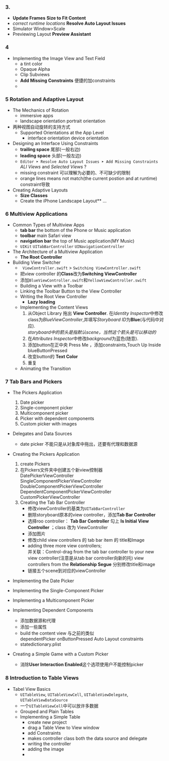 

### 3. 

- **Update Frames**  **Size to Fit Content**
- *correct runtime locations* **Resolve Auto Layout Issues**
- Simulator  Window>Scale
- Previewing Layout   **Preview Assistant**

### 4

- Implementing the Image View and Text Field
    + a tint color
    + Opaque  Alpha
    + Clip Subviews
    + **Add Missing Constraints**  便捷的加constraints
    +

### 5 Rotation and Adaptive Layout
- The Mechanics of Rotation
    + immersive apps
    + landscape orientation   portrait orientation
- 两种视图自动旋转的支持方式
    + Supported Orientations at the App Level
        - interface orientation   device orientation
- Designing an Interface Using Constraints
    + **trailing space**  尾部(一般右边)
    + **leading space**   头部(一般左边)
    +  `Editor ➤ Resolve Auto Layout Issues ➤ Add Missing Constraints`  *ALl Views* and *Selected Views* ?
    +  missing constraint  可以理解为必要的、不可缺少的限制
    +  orange lines   means not match(the current postion and at runtime) constraint导致
- Creating Adaptive Layouts
    + **Size Classes**
    + Create the iPhone Landscape Layout**
...

### 6 Multiview Applications 
- Common Types of Multiview Apps
    + **tab bar**   the bottom of the Phone or Music application
    + **toolbar**   main Safari view
    + **navigation bar**  the top of Music application(MY Music)
    + `UIKit`  `UITabBarController`  `UINavigationController`
- The Architecture of a Multiview Application 
    + **The Root Controller**
- Building View Switcher
    + ` ViewController.swift` > `Switching ViewController.swift`
    + 把view controller 的**Class**改为**Switching ViewController**
    + 添加`BlueViewController.swift`和`YellowViewController.swift`
    + Building a View with a Toolbar
    + Linking the Toolbar Button to the View Controller
    + Writing the Root View Controller
        * **Lazy loading**
    + Implementing the Content Views
        1. 从Object Library 拖出 **View Controller**. 在*Identity Inspector*中修改class为*BlueViewController*,并填写*Storyboard ID*为**Blue**(与代码中对应).  
        *storyboard中的箭头是指默认scene，当然这个箭头是可以移动的*   
        2. 在*Attributes Inspector*中修改*background*为蓝色(随意).
        3. 添加button在正中央  Press Me ，添加constraints,Touch Up Inside  blueButtonPressed
        4. 改变button的 **Text Color**
        5.  重复
    + Animating the Transition

### 7 Tab Bars and Pickers 

- The Pickers Application
    1. Date picker
    2. Single-component picker
    3. Multicomponent picker
    4. Picker with dependent components
    5. Custom picker with images
- Delegates and Data Sources
    + date picker 不能只是从对象库中拖出，还要有代理和数据源
- Creating the Pickers Application 
    1. create Pickers
    2. 在Pickers文件夹中创建五个新view控制器  
    DatePickerViewController  
    SingleComponentPickerViewController  DoubleComponentPickerViewController   DependentComponentPickerViewController  CustomPickerViewController
    3. Creating the Tab Bar Controller
        + 修改viewController的基类为`UITabBarController` 
        + 删除storyboard原本的view controller，添加**Tab Bar Controller**
        + 选择roo controller： **Tab Bar Controller** 勾上 **Is Initial View Controller** ；class 改为 ViewController
        + 添加图片
        + 修改child view controllers 的 tab bar item 的 title和Image
        + adding three more view controllers;     
        并关联：Control-drag from the tab bar controller to your new view controller(注意是从tab bar controller向新的托)  view controllers from the **Relationship Segue**
        分别修改title和image
        + 链接五个scene到对应的viewController
- Implementing the Date Picker

- Implementing the Single-Component Picker 

- Implementing a Multicomponent Picker

- Implementing Dependent Components 
    + 添加数据源和代理
    + 添加一些属性
    + build the content view  与之前的类似   
    dependentPicker  onButtonPressed  Auto Layout constraints
    + statedictionary.plist

- Creating a Simple Game with a Custom Picker 
    + 消除**User Interaction Enabled**这个选项使用户不能控制picker

### 8 Introduction to Table Views

- Tabel View Basics
    + `UITableView`, `UITableViewCell`, `UITableViewDelegate`, `UITableViewDataSource`   
    + 一个`UITableViewCell`中可以放许多数据    
    + Grouped and Plain Tables
    + Implementing a Simple Table
        * create new project 
        * drag a Table View to View window
        * add Constraints
        * makes controller class both the data source and delegate
        * writing the controller
        * adding the image
        * 
    



